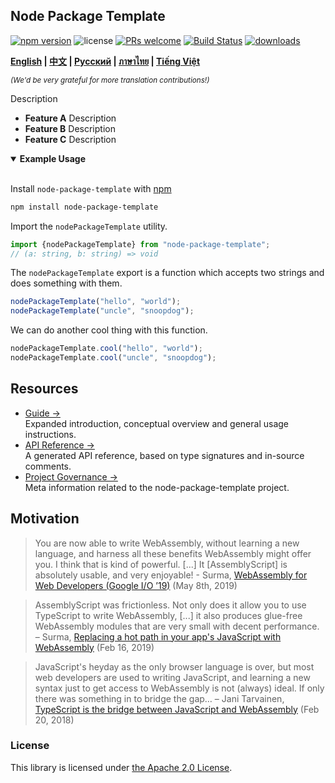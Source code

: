 ## Node Package Template

[![npm version](https://img.shields.io/npm/v/style-dictionary.svg?style=flat-square)](https://badge.fury.io/js/style-dictionary) ![license](https://img.shields.io/npm/l/style-dictionary.svg?style=flat-square) [![PRs welcome](https://img.shields.io/badge/PRs-welcome-brightgreen.svg?style=flat-square)](https://github.com/amzn/style-dictionary/blob/master/CONTRIBUTING.md#submitting-pull-requests) [![Build Status](https://img.shields.io/travis/amzn/style-dictionary.svg?style=flat-square)](https://travis-ci.org/amzn/style-dictionary) [![downloads](https://img.shields.io/npm/dm/style-dictionary.svg?style=flat-square)](https://www.npmjs.com/package/style-dictionary)

<strong>
  <a href="README.md">English</a> |
  <a href="README-zh-cn.md">中文</a> |
  <a href="README-ru-ru.md">Русский</a> |
  <a href="README-th-th.md">ภาษาไทย</a> |
  <a href="README-vi-vn.md">Tiếng Việt</a>
</strong>

<sup><em>(We'd be very grateful for more translation contributions!)</em></sup>

Description

- **Feature A** Description
- **Feature B** Description
- **Feature C** Description

<details open>
<summary><b>Example Usage</b></summary>

<br />

Install `node-package-template` with [npm](http://npmjs.org/)

```sh
npm install node-package-template
```

Import the `nodePackageTemplate` utility.

```ts
import {nodePackageTemplate} from "node-package-template";
// (a: string, b: string) => void
```

The `nodePackageTemplate` export is a function which accepts two strings and does something with them.

```ts
nodePackageTemplate("hello", "world");
nodePackageTemplate("uncle", "snoopdog");
```

We can do another cool thing with this function.

```ts
nodePackageTemplate.cool("hello", "world");
nodePackageTemplate.cool("uncle", "snoopdog");
```

</details>

## Resources

- [Guide &rarr;](docs/guide.md)<br />Expanded introduction, conceptual overview and general usage instructions.
- [API Reference &rarr;](docs/reference.md)<br />A generated API reference, based on type signatures and in-source comments.
- [Project Governance &rarr;](docs/governance.md)<br />Meta information related to the node-package-template project.

## Motivation

> You are now able to write WebAssembly, without learning a new language, and harness all these benefits WebAssembly might offer you. I think that is kind of powerful. [...] It [AssemblyScript] is absolutely usable, and very enjoyable! - Surma, [WebAssembly for Web Developers (Google I/O ’19)](https://youtu.be/njt-Qzw0mVY) (May 8th, 2019)

> AssemblyScript was frictionless. Not only does it allow you to use TypeScript to write WebAssembly, [...] it also produces glue-free WebAssembly modules that are very small with decent performance. – Surma, [Replacing a hot path in your app's JavaScript with WebAssembly](https://developers.google.com/web/updates/2019/02/hotpath-with-wasm) (Feb 16, 2019)

> JavaScript's heyday as the only browser language is over, but most web developers are used to writing JavaScript, and learning a new syntax just to get access to WebAssembly is not (always) ideal. If only there was something in to bridge the gap… – Jani Tarvainen, [TypeScript is the bridge between JavaScript and WebAssembly](https://malloc.fi/typescript-bridge-javascript-webassembly) (Feb 20, 2018)

### License

This library is licensed under [the Apache 2.0 License](LICENSE).
